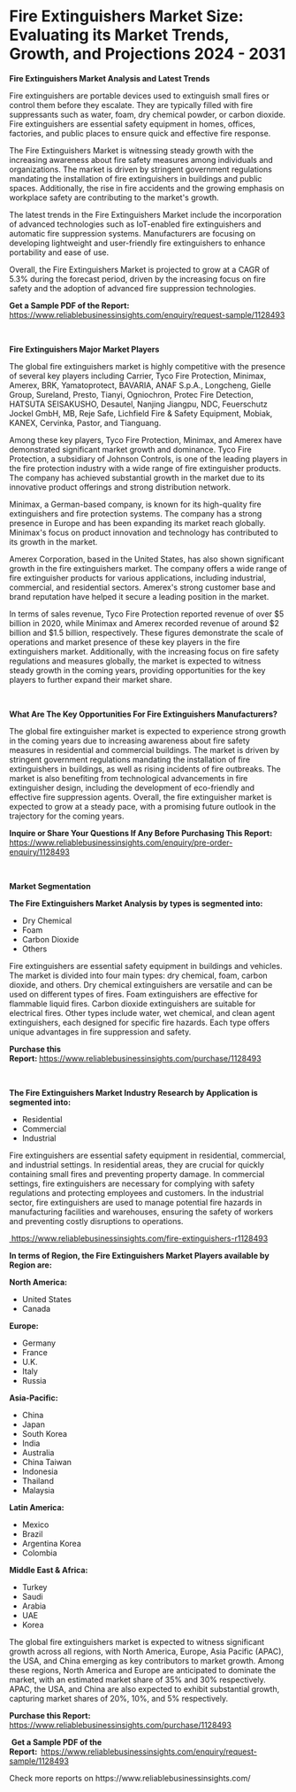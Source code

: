 <p><h1>Fire Extinguishers Market Size: Evaluating its Market Trends, Growth, and Projections 2024 - 2031</h1></p><p><strong>Fire Extinguishers Market Analysis and Latest Trends</strong></p>
<p><p>Fire extinguishers are portable devices used to extinguish small fires or control them before they escalate. They are typically filled with fire suppressants such as water, foam, dry chemical powder, or carbon dioxide. Fire extinguishers are essential safety equipment in homes, offices, factories, and public places to ensure quick and effective fire response.</p><p>The Fire Extinguishers Market is witnessing steady growth with the increasing awareness about fire safety measures among individuals and organizations. The market is driven by stringent government regulations mandating the installation of fire extinguishers in buildings and public spaces. Additionally, the rise in fire accidents and the growing emphasis on workplace safety are contributing to the market's growth.</p><p>The latest trends in the Fire Extinguishers Market include the incorporation of advanced technologies such as IoT-enabled fire extinguishers and automatic fire suppression systems. Manufacturers are focusing on developing lightweight and user-friendly fire extinguishers to enhance portability and ease of use.</p><p>Overall, the Fire Extinguishers Market is projected to grow at a CAGR of 5.3% during the forecast period, driven by the increasing focus on fire safety and the adoption of advanced fire suppression technologies.</p></p>
<p><strong>Get a Sample PDF of the Report:&nbsp;</strong> <a href="https://www.reliablebusinessinsights.com/enquiry/request-sample/1128493">https://www.reliablebusinessinsights.com/enquiry/request-sample/1128493</a></p>
<p>&nbsp;</p>
<p><strong>Fire Extinguishers Major Market Players</strong></p>
<p><p>The global fire extinguishers market is highly competitive with the presence of several key players including Carrier, Tyco Fire Protection, Minimax, Amerex, BRK, Yamatoprotect, BAVARIA, ANAF S.p.A., Longcheng, Gielle Group, Sureland, Presto, Tianyi, Ogniochron, Protec Fire Detection, HATSUTA SEISAKUSHO, Desautel, Nanjing Jiangpu, NDC, Feuerschutz Jockel GmbH, MB, Reje Safe, Lichfield Fire & Safety Equipment, Mobiak, KANEX, Cervinka, Pastor, and Tianguang.</p><p>Among these key players, Tyco Fire Protection, Minimax, and Amerex have demonstrated significant market growth and dominance. Tyco Fire Protection, a subsidiary of Johnson Controls, is one of the leading players in the fire protection industry with a wide range of fire extinguisher products. The company has achieved substantial growth in the market due to its innovative product offerings and strong distribution network.</p><p>Minimax, a German-based company, is known for its high-quality fire extinguishers and fire protection systems. The company has a strong presence in Europe and has been expanding its market reach globally. Minimax's focus on product innovation and technology has contributed to its growth in the market.</p><p>Amerex Corporation, based in the United States, has also shown significant growth in the fire extinguishers market. The company offers a wide range of fire extinguisher products for various applications, including industrial, commercial, and residential sectors. Amerex's strong customer base and brand reputation have helped it secure a leading position in the market.</p><p>In terms of sales revenue, Tyco Fire Protection reported revenue of over $5 billion in 2020, while Minimax and Amerex recorded revenue of around $2 billion and $1.5 billion, respectively. These figures demonstrate the scale of operations and market presence of these key players in the fire extinguishers market. Additionally, with the increasing focus on fire safety regulations and measures globally, the market is expected to witness steady growth in the coming years, providing opportunities for the key players to further expand their market share.</p></p>
<p>&nbsp;</p>
<p><strong>What Are The Key Opportunities For Fire Extinguishers Manufacturers?</strong></p>
<p><p>The global fire extinguisher market is expected to experience strong growth in the coming years due to increasing awareness about fire safety measures in residential and commercial buildings. The market is driven by stringent government regulations mandating the installation of fire extinguishers in buildings, as well as rising incidents of fire outbreaks. The market is also benefiting from technological advancements in fire extinguisher design, including the development of eco-friendly and effective fire suppression agents. Overall, the fire extinguisher market is expected to grow at a steady pace, with a promising future outlook in the trajectory for the coming years.</p></p>
<p><strong>Inquire or Share Your Questions If Any Before Purchasing This Report:</strong> <a href="https://www.reliablebusinessinsights.com/enquiry/pre-order-enquiry/1128493">https://www.reliablebusinessinsights.com/enquiry/pre-order-enquiry/1128493</a></p>
<p>&nbsp;</p>
<p><strong>Market Segmentation</strong></p>
<p><strong>The Fire Extinguishers Market Analysis by types is segmented into:</strong></p>
<p><ul><li>Dry Chemical</li><li>Foam</li><li>Carbon Dioxide</li><li>Others</li></ul></p>
<p><p>Fire extinguishers are essential safety equipment in buildings and vehicles. The market is divided into four main types: dry chemical, foam, carbon dioxide, and others. Dry chemical extinguishers are versatile and can be used on different types of fires. Foam extinguishers are effective for flammable liquid fires. Carbon dioxide extinguishers are suitable for electrical fires. Other types include water, wet chemical, and clean agent extinguishers, each designed for specific fire hazards. Each type offers unique advantages in fire suppression and safety.</p></p>
<p><strong>Purchase this Report:&nbsp;</strong><a href="https://www.reliablebusinessinsights.com/purchase/1128493">https://www.reliablebusinessinsights.com/purchase/1128493</a></p>
<p>&nbsp;</p>
<p><strong>The Fire Extinguishers Market Industry Research by Application is segmented into:</strong></p>
<p><ul><li>Residential</li><li>Commercial</li><li>Industrial</li></ul></p>
<p><p>Fire extinguishers are essential safety equipment in residential, commercial, and industrial settings. In residential areas, they are crucial for quickly containing small fires and preventing property damage. In commercial settings, fire extinguishers are necessary for complying with safety regulations and protecting employees and customers. In the industrial sector, fire extinguishers are used to manage potential fire hazards in manufacturing facilities and warehouses, ensuring the safety of workers and preventing costly disruptions to operations.</p></p>
<p><a href="https://www.reliablebusinessinsights.com/fire-extinguishers-r1128493">&nbsp;https://www.reliablebusinessinsights.com/fire-extinguishers-r1128493</a></p>
<p><strong>In terms of Region, the Fire Extinguishers Market Players available by Region are:</strong></p>
<p>
    <p> <strong> North America: </strong>
        <ul>
            <li>United States</li>
            <li>Canada</li>
        </ul>
        </p> 
    <p> <strong> Europe: </strong>
        <ul>
            <li>Germany</li>
            <li>France</li>
            <li>U.K.</li>
            <li>Italy</li>
            <li>Russia</li>
        </ul>
        </p> 
    <p> <strong> Asia-Pacific: </strong>
        <ul>
            <li>China</li>
            <li>Japan</li>
            <li>South Korea</li>
            <li>India</li>
            <li>Australia</li>
            <li>China Taiwan</li>
            <li>Indonesia</li>
            <li>Thailand</li>
            <li>Malaysia</li>
        </ul>
        </p> 
    <p> <strong> Latin America: </strong>
        <ul>
            <li>Mexico</li>
            <li>Brazil</li>
            <li>Argentina Korea</li>
            <li>Colombia</li>
        </ul>
        </p> 
    <p> <strong> Middle East & Africa: </strong>
        <ul>
            <li>Turkey</li>
            <li>Saudi</li>
            <li>Arabia</li>
            <li>UAE</li>
            <li>Korea</li>
        </ul>
    </p>
    </p>
<p><p>The global fire extinguishers market is expected to witness significant growth across all regions, with North America, Europe, Asia Pacific (APAC), the USA, and China emerging as key contributors to market growth. Among these regions, North America and Europe are anticipated to dominate the market, with an estimated market share of 35% and 30% respectively. APAC, the USA, and China are also expected to exhibit substantial growth, capturing market shares of 20%, 10%, and 5% respectively.</p></p>
<p><strong>Purchase this Report: </strong><a href="https://www.reliablebusinessinsights.com/purchase/1128493">https://www.reliablebusinessinsights.com/purchase/1128493</a></p>
<p>&nbsp;<strong>Get a Sample PDF of the Report:&nbsp;&nbsp;</strong><a href="https://www.reliablebusinessinsights.com/enquiry/request-sample/1128493">https://www.reliablebusinessinsights.com/enquiry/request-sample/1128493</a></p>
<p><strong></strong></p>
<p>Check more reports on https://www.reliablebusinessinsights.com/</p>
